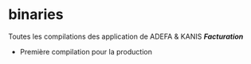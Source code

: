 # binaries
Toutes les compilations des application de ADEFA & KANIS
***Facturation***
- Première compilation pour la production
